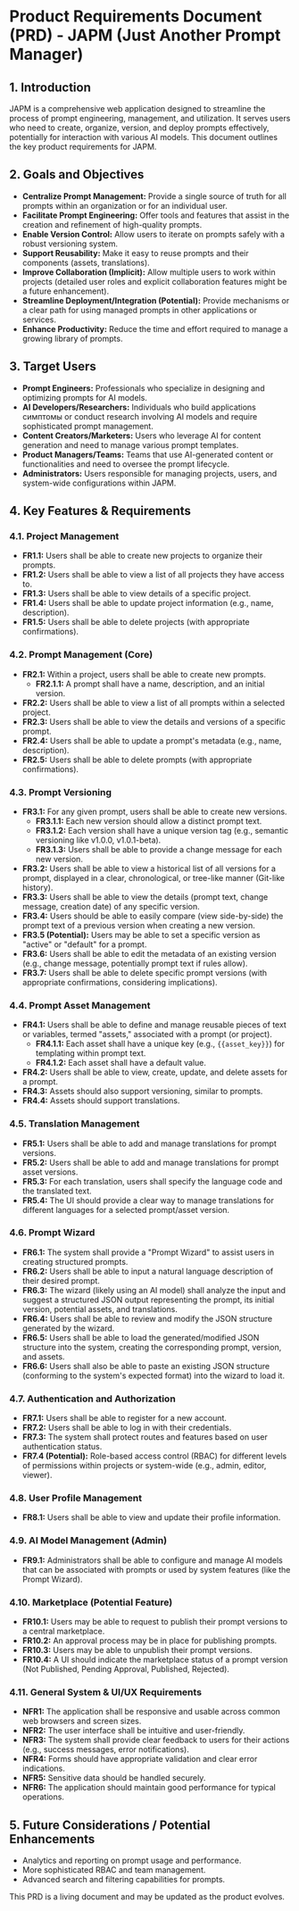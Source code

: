 # Product Requirements Document (PRD) - JAPM (Just Another Prompt Manager)

## 1. Introduction

JAPM is a comprehensive web application designed to streamline the process of prompt engineering, management, and utilization. It serves users who need to create, organize, version, and deploy prompts effectively, potentially for interaction with various AI models. This document outlines the key product requirements for JAPM.

## 2. Goals and Objectives

*   **Centralize Prompt Management:** Provide a single source of truth for all prompts within an organization or for an individual user.
*   **Facilitate Prompt Engineering:** Offer tools and features that assist in the creation and refinement of high-quality prompts.
*   **Enable Version Control:** Allow users to iterate on prompts safely with a robust versioning system.
*   **Support Reusability:** Make it easy to reuse prompts and their components (assets, translations).
*   **Improve Collaboration (Implicit):** Allow multiple users to work within projects (detailed user roles and explicit collaboration features might be a future enhancement).
*   **Streamline Deployment/Integration (Potential):** Provide mechanisms or a clear path for using managed prompts in other applications or services.
*   **Enhance Productivity:** Reduce the time and effort required to manage a growing library of prompts.

## 3. Target Users

*   **Prompt Engineers:** Professionals who specialize in designing and optimizing prompts for AI models.
*   **AI Developers/Researchers:** Individuals who build applications симптомы or conduct research involving AI models and require sophisticated prompt management.
*   **Content Creators/Marketers:** Users who leverage AI for content generation and need to manage various prompt templates.
*   **Product Managers/Teams:** Teams that use AI-generated content or functionalities and need to oversee the prompt lifecycle.
*   **Administrators:** Users responsible for managing projects, users, and system-wide configurations within JAPM.

## 4. Key Features & Requirements

### 4.1. Project Management

*   **FR1.1:** Users shall be able to create new projects to organize their prompts.
*   **FR1.2:** Users shall be able to view a list of all projects they have access to.
*   **FR1.3:** Users shall be able to view details of a specific project.
*   **FR1.4:** Users shall be able to update project information (e.g., name, description).
*   **FR1.5:** Users shall be able to delete projects (with appropriate confirmations).

### 4.2. Prompt Management (Core)

*   **FR2.1:** Within a project, users shall be able to create new prompts.
    *   **FR2.1.1:** A prompt shall have a name, description, and an initial version.
*   **FR2.2:** Users shall be able to view a list of all prompts within a selected project.
*   **FR2.3:** Users shall be able to view the details and versions of a specific prompt.
*   **FR2.4:** Users shall be able to update a prompt's metadata (e.g., name, description).
*   **FR2.5:** Users shall be able to delete prompts (with appropriate confirmations).

### 4.3. Prompt Versioning

*   **FR3.1:** For any given prompt, users shall be able to create new versions.
    *   **FR3.1.1:** Each new version should allow a distinct prompt text.
    *   **FR3.1.2:** Each version shall have a unique version tag (e.g., semantic versioning like v1.0.0, v1.0.1-beta).
    *   **FR3.1.3:** Users shall be able to provide a change message for each new version.
*   **FR3.2:** Users shall be able to view a historical list of all versions for a prompt, displayed in a clear, chronological, or tree-like manner (Git-like history).
*   **FR3.3:** Users shall be able to view the details (prompt text, change message, creation date) of any specific version.
*   **FR3.4:** Users should be able to easily compare (view side-by-side) the prompt text of a previous version when creating a new version.
*   **FR3.5 (Potential):** Users may be able to set a specific version as "active" or "default" for a prompt.
*   **FR3.6:** Users shall be able to edit the metadata of an existing version (e.g., change message, potentially prompt text if rules allow).
*   **FR3.7:** Users shall be able to delete specific prompt versions (with appropriate confirmations, considering implications).

### 4.4. Prompt Asset Management

*   **FR4.1:** Users shall be able to define and manage reusable pieces of text or variables, termed "assets," associated with a prompt (or project).
    *   **FR4.1.1:** Each asset shall have a unique key (e.g., `{{asset_key}}`) for templating within prompt text.
    *   **FR4.1.2:** Each asset shall have a default value.
*   **FR4.2:** Users shall be able to view, create, update, and delete assets for a prompt.
*   **FR4.3:** Assets should also support versioning, similar to prompts.
*   **FR4.4:** Assets should support translations.

### 4.5. Translation Management

*   **FR5.1:** Users shall be able to add and manage translations for prompt versions.
*   **FR5.2:** Users shall be able to add and manage translations for prompt asset versions.
*   **FR5.3:** For each translation, users shall specify the language code and the translated text.
*   **FR5.4:** The UI should provide a clear way to manage translations for different languages for a selected prompt/asset version.

### 4.6. Prompt Wizard

*   **FR6.1:** The system shall provide a "Prompt Wizard" to assist users in creating structured prompts.
*   **FR6.2:** Users shall be able to input a natural language description of their desired prompt.
*   **FR6.3:** The wizard (likely using an AI model) shall analyze the input and suggest a structured JSON output representing the prompt, its initial version, potential assets, and translations.
*   **FR6.4:** Users shall be able to review and modify the JSON structure generated by the wizard.
*   **FR6.5:** Users shall be able to load the generated/modified JSON structure into the system, creating the corresponding prompt, version, and assets.
*   **FR6.6:** Users shall also be able to paste an existing JSON structure (conforming to the system's expected format) into the wizard to load it.

### 4.7. Authentication and Authorization

*   **FR7.1:** Users shall be able to register for a new account.
*   **FR7.2:** Users shall be able to log in with their credentials.
*   **FR7.3:** The system shall protect routes and features based on user authentication status.
*   **FR7.4 (Potential):** Role-based access control (RBAC) for different levels of permissions within projects or system-wide (e.g., admin, editor, viewer).

### 4.8. User Profile Management

*   **FR8.1:** Users shall be able to view and update their profile information.

### 4.9. AI Model Management (Admin)

*   **FR9.1:** Administrators shall be able to configure and manage AI models that can be associated with prompts or used by system features (like the Prompt Wizard).

### 4.10. Marketplace (Potential Feature)

*   **FR10.1:** Users may be able to request to publish their prompt versions to a central marketplace.
*   **FR10.2:** An approval process may be in place for publishing prompts.
*   **FR10.3:** Users may be able to unpublish their prompt versions.
*   **FR10.4:** A UI should indicate the marketplace status of a prompt version (Not Published, Pending Approval, Published, Rejected).

### 4.11. General System & UI/UX Requirements

*   **NFR1:** The application shall be responsive and usable across common web browsers and screen sizes.
*   **NFR2:** The user interface shall be intuitive and user-friendly.
*   **NFR3:** The system shall provide clear feedback to users for their actions (e.g., success messages, error notifications).
*   **NFR4:** Forms should have appropriate validation and clear error indications.
*   **NFR5:** Sensitive data should be handled securely.
*   **NFR6:** The application should maintain good performance for typical operations.

## 5. Future Considerations / Potential Enhancements

*   Analytics and reporting on prompt usage and performance.
*   More sophisticated RBAC and team management.
*   Advanced search and filtering capabilities for prompts.

This PRD is a living document and may be updated as the product evolves. 